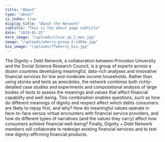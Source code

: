 ```yaml
---
title: "About"
type: "about"
is_index: true
display_title: "About the Network"
subtitle: "This is the about page subtitle"
date: "2019-01-25"
hero_image: "/uploads/close_up_2_men.jpg"
image: "/uploads/wherry-group-2-1484w.jpg"
bio_image: "/uploads/ffwherry_bio.jpg"
---
```


The Dignity + Debt Network, a collaboration between Princeton University and the Social Science Research Council, is a group of experts across a dozen countries developing meaningful, data-rich analyses and innovative financial services for low and moderate income households. Rather than using stories and texts as anecdotes, the network combines both richly-detailed case studies and experiments and computational analysis of large bodies of texts to assess the meanings and values that affect financial capability and well-being. This combination enables questions, such as how do different meanings of dignity and respect affect which debts consumers are likely to repay first, and why? How do meaningful values operate in face-to-face versus virtual encounters with financial service providers, and how do different types of narratives (and the values they carry) affect how consumers achieve financial well-being? Finally, Dignity + Debt Network members will collaborate to redesign existing financial services and to test new dignity-affirming financial products.
